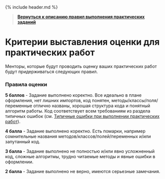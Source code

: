 {% include header.md %}

>
>**[Вернуться к описанию правил выполнения практических заданий]({{site.materialsurl}}general/practical_tasks_completing_rules)**
>

Критерии выставления оценки для практических работ
====================

Менторы, которые будут проводить оценку ваших практических работ будут придерживаться следующих правил.

### Правила оценки
**5 баллов** - Задание выполнено коректно. Все идеально в плане оформления, нет лишних импортов, код понятен, методы/классы/поля/переменные отлично названы, хорошая структура кода и понятный алгоритм работы. Код соответствует всем требованиям из раздела типичных ошибок (см. [Типичные ошибки при выполнении практических работ]({{site.materialsurl}}general/typical_mistakes)).

**4 балла** - Задание выполнено коректно. Есть помарки, например сомнительные названия методов/классов/полей/переменных и/или запутанный код.

**3 балла** - Задание выполнено не полностью и/или явно усложненный код, сложные алгоритмы, трудно читаемые методы и явные ошибки в оформлении.

**2 балла** - Задание выполнено не верно, имеются серьезные замечания.
